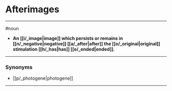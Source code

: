 # Afterimages
---
#noun
- **An [[i/_image|image]] which persists or remains in [[n/_negative|negative]] [[a/_after|after]] the [[o/_original|original]] stimulation [[h/_has|has]] [[e/_ended|ended]].**
---
### Synonyms
- [[p/_photogene|photogene]]
---
